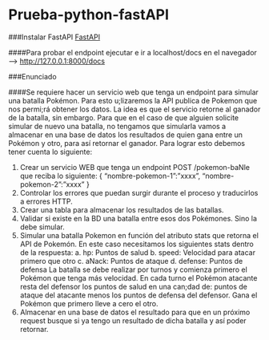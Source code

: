 # Prueba-python-fastAPI

###Instalar FastAPI [FastAPI](https://fastapi.tiangolo.com/es/tutorial/ "FastAPI")

####Para probar el endpoint ejecutar e ir a localhost/docs en el navegador --> http://127.0.0.1:8000/docs

###Enunciado

####Se requiere hacer un servicio web que tenga un endpoint para simular una batalla Pokémon. Para esto
u;lizaremos la API publica de Pokemon que nos permi;rá obtener los datos. La idea es que el servicio
retorne al ganador de la batalla, sin embargo. Para que en el caso de que alguien solicite simular de
nuevo una batalla, no tengamos que simularla vamos a almacenar en una base de datos los resultados
de quien gana entre un Pokémon y otro, para así retornar el ganador.
Para lograr esto debemos tener cuenta lo siguiente:
1. Crear un servicio WEB que tenga un endpoint POST /pokemon-baNle que reciba lo siguiente:
{
“nombre-pokemon-1”:”xxxx”,
“nombre-pokemon-2”:”xxxx”
}
2. Controlar los errores que puedan surgir durante el proceso y traducirlos a errores HTTP.
3. Crear una tabla para almacenar los resultados de las batallas.
4. Validar si existe en la BD una batalla entre esos dos Pokémones. Sino la debe simular.
5. Simular una batalla Pokemon en función del atributo stats que retorna el API de Pokemón. En
este caso necesitamos los siguientes stats dentro de la respuesta:
a. hp: Puntos de salud
b. speed: Velocidad para atacar primero que otro
c. aNack: Puntos de ataque
d. defense: Puntos de defensa
La batalla se debe realizar por turnos y comienza primero el Pokémon que tenga más velocidad.
En cada turno el Pokémon atacante resta del defensor los puntos de salud en una can;dad de:
puntos de ataque del atacante menos los puntos de defensa del defensor. Gana el Pokémon que
primero lleve a cero el otro.
6. Almacenar en una base de datos el resultado para que en un próximo request busque si ya tengo
un resultado de dicha batalla y así poder retornar.

